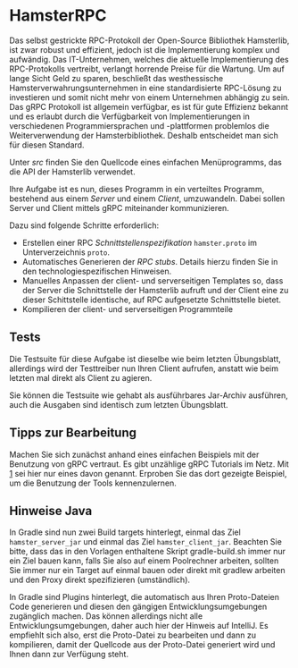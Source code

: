 # HamsterRPC

Das selbst gestrickte RPC-Protokoll der Open-Source Bibliothek Hamsterlib, 
ist zwar robust und effizient, jedoch ist die Implementierung komplex und 
aufwändig. Das IT-Unternehmen, welches die aktuelle Implementierung des 
RPC-Protokolls vertreibt, verlangt horrende Preise für die Wartung. Um 
auf lange Sicht Geld zu sparen, beschließt das westhessische 
Hamsterverwahrungsunternehmen in eine standardisierte RPC-Lösung zu 
investieren und somit nicht mehr von einem Unternehmen abhängig zu sein.
Das gRPC Protokoll ist allgemein verfügbar, es ist für gute Effizienz bekannt
und es erlaubt durch die Verfügbarkeit von Implementierungen in verschiedenen Programmiersprachen und -plattformen problemlos die Weiterverwendung
der Hamsterbibliothek. Deshalb entscheidet man sich für diesen Standard.

Unter *src* finden Sie den Quellcode eines einfachen Menüprogramms, das die API der
Hamsterlib verwendet.

Ihre Aufgabe ist es nun, dieses Programm in ein verteiltes Programm,
bestehend aus einem *Server* und einem *Client*, umzuwandeln. Dabei sollen
Server und Client mittels gRPC miteinander kommunizieren.

Dazu sind folgende Schritte erforderlich:

- Erstellen einer RPC *Schnittstellenspezifikation* `hamster.proto`
	im Unterverzeichnis `proto`.
- Automatisches Generieren der *RPC stubs*. Details hierzu finden Sie in den technologiespezifischen Hinweisen.
- Manuelles Anpassen der client- und serverseitigen Templates so, dass der Server
	die Schnittstelle der Hamsterlib aufruft und der Client eine zu dieser
	Schittstelle identische, auf RPC aufgesetzte Schnittstelle bietet.
- Kompilieren der client- und serverseitigen Programmteile

## Tests

Die Testsuite für diese Aufgabe ist dieselbe wie beim letzten Übungsblatt, allerdings wird der Testtreiber nun
Ihren Client aufrufen, anstatt wie beim letzten mal direkt als Client zu agieren.

Sie können die Testsuite wie gehabt als ausführbares Jar-Archiv ausführen, auch die Ausgaben sind identisch zum letzten Übungsblatt.

## Tipps zur Bearbeitung

Machen Sie sich zunächst anhand eines einfachen Beispiels mit der Benutzung
von gRPC vertraut. Es gibt unzählige gRPC Tutorials im Netz. Mit [1](https://grpc.io/docs/languages/java/basics/) sei
hier nur eines davon genannt. Erproben Sie das dort gezeigte Beispiel, um die
Benutzung der Tools kennenzulernen.

## Hinweise Java

In Gradle sind nun zwei Build targets hinterlegt, einmal das Ziel `hamster_server_jar` und
einmal das Ziel `hamster_client_jar`. Beachten Sie bitte, dass das in den Vorlagen enthaltene
Skript gradle-build.sh immer nur ein Ziel bauen kann, falls Sie also auf einem Poolrechner
arbeiten, sollten Sie immer nur ein Target auf einmal bauen oder direkt mit gradlew arbeiten
und den Proxy direkt spezifizieren (umständlich).

In Gradle sind Plugins hinterlegt, die automatisch aus Ihren Proto-Dateien Code generieren
und diesen den gängigen Entwicklungsumgebungen zugänglich machen. Das können allerdings
nicht alle Entwicklungsumgebungen, daher auch hier der Hinweis auf IntelliJ. Es empfiehlt sich
also, erst die Proto-Datei zu bearbeiten und dann zu kompilieren, damit der Quellcode aus der
Proto-Datei generiert wird und Ihnen dann zur Verfügung steht.